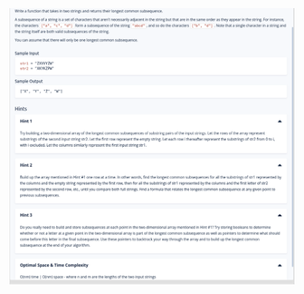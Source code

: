 <img src=https://github.com/MariaSkr/Dynamic-Programming/blob/main/LongestCommonSubsequence/LongestCommonSubsequence.png
 />
